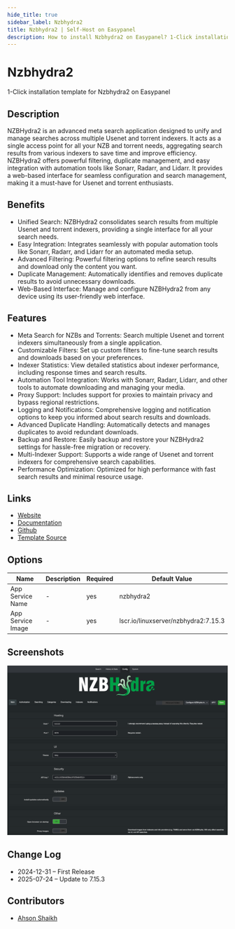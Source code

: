 ```yaml
---
hide_title: true
sidebar_label: Nzbhydra2
title: Nzbhydra2 | Self-Host on Easypanel
description: How to install Nzbhydra2 on Easypanel? 1-Click installation template for Nzbhydra2 on Easypanel
---
```


<!-- generated -->

# Nzbhydra2

1-Click installation template for Nzbhydra2 on Easypanel

## Description

NZBHydra2 is an advanced meta search application designed to unify and manage searches across multiple Usenet and torrent indexers. It acts as a single access point for all your NZB and torrent needs, aggregating search results from various indexers to save time and improve efficiency. NZBHydra2 offers powerful filtering, duplicate management, and easy integration with automation tools like Sonarr, Radarr, and Lidarr. It provides a web-based interface for seamless configuration and search management, making it a must-have for Usenet and torrent enthusiasts.

## Benefits

- Unified Search: NZBHydra2 consolidates search results from multiple Usenet and torrent indexers, providing a single interface for all your search needs.
- Easy Integration: Integrates seamlessly with popular automation tools like Sonarr, Radarr, and Lidarr for an automated media setup.
- Advanced Filtering: Powerful filtering options to refine search results and download only the content you want.
- Duplicate Management: Automatically identifies and removes duplicate results to avoid unnecessary downloads.
- Web-Based Interface: Manage and configure NZBHydra2 from any device using its user-friendly web interface.

## Features

- Meta Search for NZBs and Torrents: Search multiple Usenet and torrent indexers simultaneously from a single application.
- Customizable Filters: Set up custom filters to fine-tune search results and downloads based on your preferences.
- Indexer Statistics: View detailed statistics about indexer performance, including response times and search results.
- Automation Tool Integration: Works with Sonarr, Radarr, Lidarr, and other tools to automate downloading and managing your media.
- Proxy Support: Includes support for proxies to maintain privacy and bypass regional restrictions.
- Logging and Notifications: Comprehensive logging and notification options to keep you informed about search results and downloads.
- Advanced Duplicate Handling: Automatically detects and manages duplicates to avoid redundant downloads.
- Backup and Restore: Easily backup and restore your NZBHydra2 settings for hassle-free migration or recovery.
- Multi-Indexer Support: Supports a wide range of Usenet and torrent indexers for comprehensive search capabilities.
- Performance Optimization: Optimized for high performance with fast search results and minimal resource usage.

## Links

- [Website](https://github.com/theotherp/nzbhydra2)
- [Documentation](https://github.com/theotherp/nzbhydra2/wiki)
- [Github](https://github.com/theotherp/nzbhydra2)
- [Template Source](https://github.com/easypanel-io/templates/tree/main/templates/nzbhydra2)

## Options

Name | Description | Required | Default Value
-|-|-|-
App Service Name | - | yes | nzbhydra2
App Service Image | - | yes | lscr.io/linuxserver/nzbhydra2:7.15.3

## Screenshots

![Nzbhydra2 Screenshot](./assets/screenshot.png)

## Change Log

- 2024-12-31 – First Release
- 2025-07-24 – Update to 7.15.3

## Contributors

- [Ahson Shaikh](https://github.com/Ahson-Shaikh)
